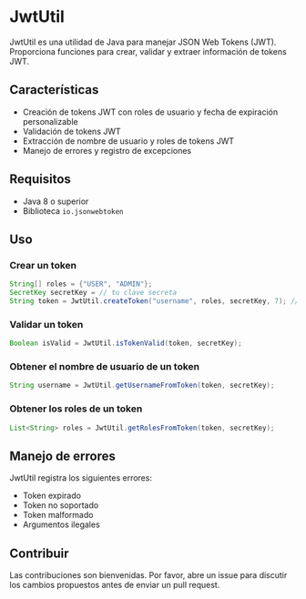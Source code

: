 # JwtUtil

JwtUtil es una utilidad de Java para manejar JSON Web Tokens (JWT). Proporciona funciones para crear, validar y extraer información de tokens JWT.

## Características

- Creación de tokens JWT con roles de usuario y fecha de expiración personalizable
- Validación de tokens JWT
- Extracción de nombre de usuario y roles de tokens JWT
- Manejo de errores y registro de excepciones

## Requisitos

- Java 8 o superior
- Biblioteca `io.jsonwebtoken`

## Uso

### Crear un token

```java
String[] roles = {"USER", "ADMIN"};
SecretKey secretKey = // tu clave secreta
String token = JwtUtil.createToken("username", roles, secretKey, 7); // token válido por 7 días
```

### Validar un token

```java
Boolean isValid = JwtUtil.isTokenValid(token, secretKey);
```

### Obtener el nombre de usuario de un token

```java
String username = JwtUtil.getUsernameFromToken(token, secretKey);
```

### Obtener los roles de un token

```java
List<String> roles = JwtUtil.getRolesFromToken(token, secretKey);
```

## Manejo de errores

JwtUtil registra los siguientes errores:

- Token expirado
- Token no soportado
- Token malformado
- Argumentos ilegales

## Contribuir

Las contribuciones son bienvenidas. Por favor, abre un issue para discutir los cambios propuestos antes de enviar un pull request.
